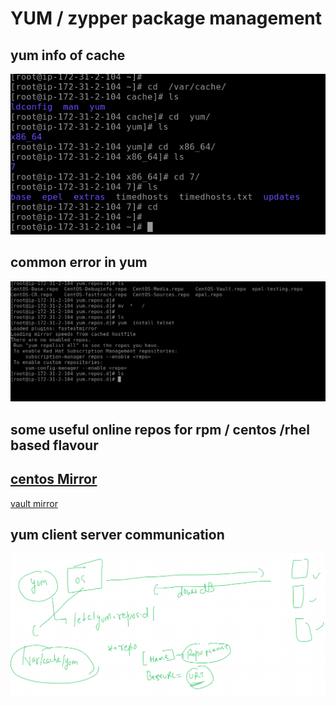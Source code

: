 # YUM / zypper package management 

## yum info of cache

<img src="yumcache.png">

## common error in yum 

<img src="yumerror.png">

## some useful online repos for rpm / centos /rhel based flavour

[centos Mirror]('http://mirror.centos.org/')
--
[vault mirror]('http://vault.centos.org/')


## yum client server communication 

<img src="servercomm.png">

